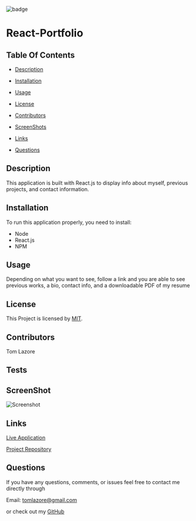   ![badge](https://img.shields.io/badge/license-MIT-brightgreen)
  
  # React-Portfolio
  

  ## Table Of Contents

  * [Description](#description)

  * [Installation](#installation)

  * [Usage](#usage)

  * [License](#license)

  * [Contributors](#contributors)

  * [ScreenShots](#screenshots)

  * [Links](#links)

  * [Questions](#questions)

  ## Description

  This application is built with React.js to display info about myself, previous projects, and contact information.
  
  ## Installation

  To run this application properly, you need to install:
  
  * Node 
  * React.js 
  * NPM
  

  ## Usage
  
  Depending on what you want to see, follow a link and you are able to see previous works, a bio, contact info, and a downloadable PDF of my resume
  
  
  ## License
  
  This Project is licensed by [MIT](https://choosealicense.com/licenses/mit/).
  
  ## Contributors

  Tom Lazore
  
  ## Tests
  
  

  ## ScreenShot

  ![Screenshot]()

  ## Links

  [Live Application](https://tlaze.github.io/react-portfolio/)

  [Project Repository](https://github.com/tlaze/react-portfolio)
  
  
  ## Questions

  If you have any questions, comments, or issues feel free to contact me directly through
  
  Email: tomlazore@gmail.com

  or check out my [GitHub](https://github.com/tlaze)
